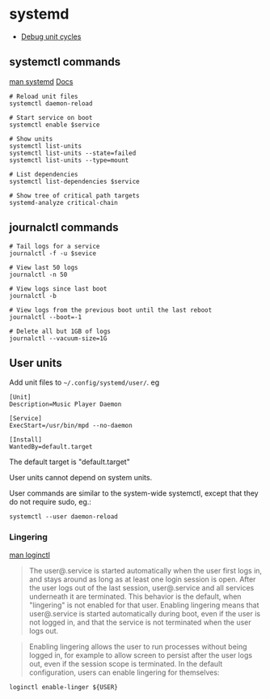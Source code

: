 # systemd

* [Debug unit cycles](https://unix.stackexchange.com/questions/193714/generic-methodology-to-debug-ordering-cycles-in-systemd)

## systemctl commands

[man systemd](https://www.freedesktop.org/software/systemd/man/systemd.html)
[Docs](https://www.digitalocean.com/community/tutorials/how-to-use-systemctl-to-manage-systemd-services-and-units)

```
# Reload unit files
systemctl daemon-reload

# Start service on boot
systemctl enable $service

# Show units
systemctl list-units
systemctl list-units --state=failed
systemctl list-units --type=mount

# List dependencies
systemctl list-dependencies $service

# Show tree of critical path targets
systemd-analyze critical-chain
```

## journalctl commands

```
# Tail logs for a service
journalctl -f -u $sevice

# View last 50 logs
journalctl -n 50

# View logs since last boot
journalctl -b

# View logs from the previous boot until the last reboot
journalctl --boot=-1

# Delete all but 1GB of logs
journalctl --vacuum-size=1G
```

## User units

Add unit files to `~/.config/systemd/user/`. eg

```
[Unit]
Description=Music Player Daemon

[Service]
ExecStart=/usr/bin/mpd --no-daemon

[Install]
WantedBy=default.target
```

The default target is "default.target"

User units cannot depend on system units.

User commands are similar to the system-wide systemctl, except that they do not require sudo, eg.:
```
systemctl --user daemon-reload
```

### Lingering

[man loginctl](https://www.freedesktop.org/software/systemd/man/loginctl.html#enable-linger%20USER...)

> The user@.service is started automatically when the user first logs in, and stays around as long as at least one login session is open. After the user logs out of the last session, user@.service and all services underneath it are terminated. This behavior is the default, when "lingering" is not enabled for that user. Enabling lingering means that user@.service is started automatically during boot, even if the user is not logged in, and that the service is not terminated when the user logs out.

> Enabling lingering allows the user to run processes without being logged in, for example to allow screen to persist after the user logs out, even if the session scope is terminated. In the default configuration, users can enable lingering for themselves:

```
loginctl enable-linger ${USER}
```
